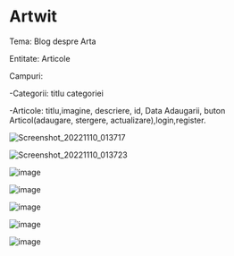 # Artwit

Tema: Blog despre Arta

Entitate: Articole

Campuri:

-Categorii: titlu categoriei

-Articole: titlu,imagine, descriere, id, Data Adaugarii, buton Articol(adaugare, stergere, actualizare),login,register.

![Screenshot_20221110_013717](https://user-images.githubusercontent.com/12413810/201081178-79a79719-6224-4126-8d66-fb95c326f5ec.png)

![Screenshot_20221110_013723](https://user-images.githubusercontent.com/12413810/201081197-8b6c28d7-57d2-4667-8336-430d7d2d910f.png)

![image](https://user-images.githubusercontent.com/12413810/201479666-096b8ea6-03e1-4c9b-aa56-87dd98467c7a.png)

![image](https://user-images.githubusercontent.com/12413810/201479680-0d593f91-6808-4985-8a1d-935616f3de94.png)

![image](https://user-images.githubusercontent.com/12413810/201479684-44706cdc-a611-45cd-a46d-7b5181a2a016.png)

![image](https://user-images.githubusercontent.com/12413810/201479693-d9e08e31-7eb5-4eed-b1e4-4540c344d88d.png)

![image](https://user-images.githubusercontent.com/12413810/201479704-6a9801dd-43e4-44df-a553-7656ed341349.png)
